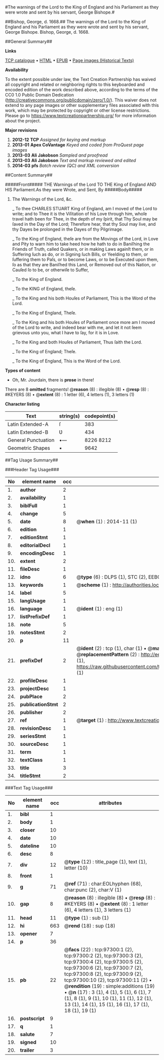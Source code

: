 #The warnings of the Lord to the King of England and his Parliament as they were wrote and sent by his servant, George Bishope.#

##Bishop, George, d. 1668.##
The warnings of the Lord to the King of England and his Parliament as they were wrote and sent by his servant, George Bishope.
Bishop, George, d. 1668.

##General Summary##

**Links**

[TCP catalogue](http://www.ota.ox.ac.uk/tcp/)  • 
[HTML](http://tei.it.ox.ac.uk/tcp/Texts-HTML/free/A28/A28251.html)  • 
[EPUB](http://tei.it.ox.ac.uk/tcp/Texts-EPUB/free/A28/A28251.epub) • 
[Page images (Historical Texts)](https://historicaltexts.jisc.ac.uk/eebo-13085611e)

**Availability**

To the extent possible under law, the Text Creation Partnership has waived all copyright and related or neighboring rights to this keyboarded and encoded edition of the work described above, according to the terms of the CC0 1.0 Public Domain Dedication (http://creativecommons.org/publicdomain/zero/1.0/). This waiver does not extend to any page images or other supplementary files associated with this work, which may be protected by copyright or other license restrictions. Please go to https://www.textcreationpartnership.org/ for more information about the project.

**Major revisions**

1. __2012-12__ __TCP__ *Assigned for keying and markup*
1. __2013-01__ __Apex CoVantage__ *Keyed and coded from ProQuest page images*
1. __2013-03__ __Ali Jakobson__ *Sampled and proofread*
1. __2013-03__ __Ali Jakobson__ *Text and markup reviewed and edited*
1. __2014-03__ __pfs__ *Batch review (QC) and XML conversion*

##Content Summary##

#####Front#####
THE Warnings of the Lord TO THE King of England AND HIS Parliament.As they were Wrote, and Sent, By 
#####Body#####

1. The Warnings of the Lord, &c.

    _ To thee CHARLES STUART King of England, am I moved of the Lord to write; and to Thee it is the Viſitation of his Love through him, whoſe travel hath been for Thee, in the depth of my ſpirit, that Thy Soul may be ſaved in the Day of the Lord; Therefore hear, that thy Soul may live, and thy Dayes be prolonged in the Dayes of thy Pilgrimage.

    _ To the King of England, theſe are from the Movings of the Lord, in Love and Pity to warn him to take heed how he hath to do in Baniſhing the Friends of Truth, called Quakers, or in making Laws againſt them, or in Suffering ſuch as do, or in Signing ſuch Bills, or Yeelding to them, or ſuffering them to Paſs, or to become Laws, or to be Executed upon them, ſo as that they are Baniſhed this Land, or Removed out of this Nation, or Cauſed ſo to be, or otherwiſe to Suffer,

    _ To the King of England.

    _ To the KING of England, theſe.

    _ To the King and his both Houſes of Parliament, This is the Word of the Lord.

    _ To the King of England, Theſe.

    _ To the King and his both Houſes of Parliament once more am I moved of the Lord to write, and indeed bear with me, and let it not ſeem grievous unto you, what I have to ſay, for it is in Love.

    _ To the King and both Houſes of Parliament, Thus ſaith the Lord.

    _ To the King of England; Theſe.

    _ To the King of England, This is the Word of the Lord.

**Types of content**

  * Oh, Mr. Jourdain, there is **prose** in there!

There are 8 **omitted** fragments! 
 @__reason__ (8) : illegible (8)  •  @__resp__ (8) : #KEYERS (8)  •  @__extent__ (8) : 1 letter (6), 4 letters (1), 3 letters (1)

**Character listing**


|Text|string(s)|codepoint(s)|
|---|---|---|
|Latin Extended-A|ſ|383|
|Latin Extended-B|Ʋ|434|
|General Punctuation|•—|8226 8212|
|Geometric Shapes|▪|9642|

##Tag Usage Summary##

###Header Tag Usage###

|No|element name|occ|attributes|
|---|---|---|---|
|1.|__author__|2||
|2.|__availability__|1||
|3.|__biblFull__|1||
|4.|__change__|5||
|5.|__date__|8| @__when__ (1) : 2014-11 (1)|
|6.|__edition__|1||
|7.|__editionStmt__|1||
|8.|__editorialDecl__|1||
|9.|__encodingDesc__|1||
|10.|__extent__|2||
|11.|__fileDesc__|1||
|12.|__idno__|6| @__type__ (6) : DLPS (1), STC (2), EEBO-CITATION (1), OCLC (1), VID (1)|
|13.|__keywords__|1| @__scheme__ (1) : http://authorities.loc.gov/ (1)|
|14.|__label__|5||
|15.|__langUsage__|1||
|16.|__language__|1| @__ident__ (1) : eng (1)|
|17.|__listPrefixDef__|1||
|18.|__note__|5||
|19.|__notesStmt__|2||
|20.|__p__|11||
|21.|__prefixDef__|2| @__ident__ (2) : tcp (1), char (1)  •  @__matchPattern__ (2) : ([0-9\-]+):([0-9IVX]+) (1), (.+) (1)  •  @__replacementPattern__ (2) : http://eebo.chadwyck.com/downloadtiff?vid=$1&page=$2 (1), https://raw.githubusercontent.com/textcreationpartnership/Texts/master/tcpchars.xml#$1 (1)|
|22.|__profileDesc__|1||
|23.|__projectDesc__|1||
|24.|__pubPlace__|2||
|25.|__publicationStmt__|2||
|26.|__publisher__|2||
|27.|__ref__|1| @__target__ (1) : http://www.textcreationpartnership.org/docs/. (1)|
|28.|__revisionDesc__|1||
|29.|__seriesStmt__|1||
|30.|__sourceDesc__|1||
|31.|__term__|1||
|32.|__textClass__|1||
|33.|__title__|3||
|34.|__titleStmt__|2||


###Text Tag Usage###

|No|element name|occ|attributes|
|---|---|---|---|
|1.|__bibl__|1||
|2.|__body__|1||
|3.|__closer__|10||
|4.|__date__|10||
|5.|__dateline__|10||
|6.|__desc__|8||
|7.|__div__|12| @__type__ (12) : title_page (1), text (1), letter (10)|
|8.|__front__|1||
|9.|__g__|71| @__ref__ (71) : char:EOLhyphen (68), char:punc (2), char:V (1)|
|10.|__gap__|8| @__reason__ (8) : illegible (8)  •  @__resp__ (8) : #KEYERS (8)  •  @__extent__ (8) : 1 letter (6), 4 letters (1), 3 letters (1)|
|11.|__head__|11| @__type__ (1) : sub (1)|
|12.|__hi__|663| @__rend__ (18) : sup (18)|
|13.|__opener__|7||
|14.|__p__|36||
|15.|__pb__|22| @__facs__ (22) : tcp:97300:1 (2), tcp:97300:2 (2), tcp:97300:3 (2), tcp:97300:4 (2), tcp:97300:5 (2), tcp:97300:6 (2), tcp:97300:7 (2), tcp:97300:8 (2), tcp:97300:9 (2), tcp:97300:10 (2), tcp:97300:11 (2)  •  @__rendition__ (19) : simple:additions (19)  •  @__n__ (17) : 3 (1), 4 (1), 5 (1), 6 (1), 7 (1), 8 (1), 9 (1), 10 (1), 11 (1), 12 (1), 13 (1), 14 (1), 15 (1), 16 (1), 17 (1), 18 (1), 19 (1)|
|16.|__postscript__|9||
|17.|__q__|1||
|18.|__salute__|7||
|19.|__signed__|10||
|20.|__trailer__|3||
